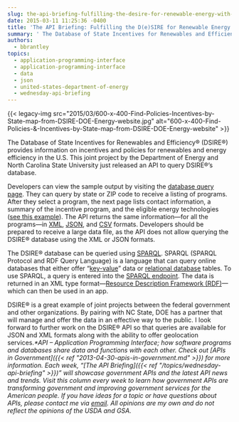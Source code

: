 ```yaml
---
slug: the-api-briefing-fulfilling-the-desire-for-renewable-energy-with-the-department-of-energys-new-api
date: 2015-03-11 11:25:36 -0400
title: 'The API Briefing: Fulfilling the D(e)SIRE for Renewable Energy with the Department of Energy&#8217;s New API'
summary: ' The Database of State Incentives for Renewables and Efficiency&reg; (DSIRE&reg;) provides information on incentives and policies for renewables and energy efficiency in the U.S. This joint project by the Department of Energy and North Carolina State University just released an API to query DSIRE&reg;’s database. Developers can view the sample'
authors:
  - bbrantley
topics:
  - application-programming-interface
  - application-programming-interface
  - data
  - json
  - united-states-department-of-energy
  - wednesday-api-briefing
---
```


{{< legacy-img src="2015/03/600-x-400-Find-Policies-Incentives-by-State-map-from-DSIRE-DOE-Energy-website.jpg" alt="600-x-400-Find-Policies-&-Incentives-by-State-map-from-DSIRE-DOE-Energy-website" >}}

The Database of State Incentives for Renewables and Efficiency® (DSIRE®) provides information on incentives and policies for renewables and energy efficiency in the U.S. This joint project by the Department of Energy and North Carolina State University just released an API to query DSIRE®’s database.

Developers can view the sample output by visiting the <a href="http://www.dsireusa.org/" target="_blank">database query page</a>. They can query by state or ZIP code to receive a listing of programs. After they select a program, the next page lists contact information, a summary of the incentive program, and the eligible energy technologies (<a href="http://programs.dsireusa.org/system/program/detail/918" target="_blank">see this example</a>). The API returns the same information—for all the programs—in <a href="http://en.wikipedia.org/wiki/XML" target="_blank">XML</a>, <a href="http://en.wikipedia.org/wiki/JSON" target="_blank">JSON</a>, and <a href="http://en.wikipedia.org/wiki/Comma-separated_values" target="_blank">CSV</a> formats. Developers should be prepared to receive a large data file, as the API does not allow querying the DSIRE® database using the XML or JSON formats.

The DSIRE® database can be queried using <a href="http://en.wikipedia.org/wiki/SPARQL" target="_blank">SPARQL</a>. SPARQL (SPARQL Protocol and RDF Query Language) is a language that can query online databases that either offer “<a href="http://en.wikipedia.org/wiki/Attribute%E2%80%93value_pair" target="_blank">key-value</a>” data or <a href="http://en.wikipedia.org/wiki/Relational_database" target="_blank">relational database</a> tables. To use SPARQL, a query is entered into the <a href="http://virtuoso.dsireusa.org:8890/sparql" target="_blank">SPARQL endpoint</a>. The data is returned in an XML type format—<a href="http://en.wikipedia.org/wiki/Resource_Description_Framework" target="_blank">Resource Description Framework (RDF)</a>—which can then be used in an app.

DSIRE® is a great example of joint projects between the federal government and other organizations. By pairing with NC State, DOE has a partner that will manage and offer the data in an effective way to the public. I look forward to further work on the DSIRE® API so that queries are available for JSON and XML formats along with the ability to offer geolocation services._*API – Application Programming Interface; how software programs and databases share data and functions with each other. Check out [APIs in Government]({{< ref "2013-04-30-apis-in-government.md" >}}) for more information._
_Each week, “[The API Briefing]({{< ref "/topics/wednesday-api-briefing" >}})” will showcase government APIs and the latest API news and trends. Visit this column every week to learn how government APIs are transforming government and improving government services for the American people. If you have ideas for a topic or have questions about APIs, please contact me via <a href="mailto:%20bill@billbrantley.com" target="_blank">email</a>. All opinions are my own and do not reflect the opinions of the USDA and GSA._